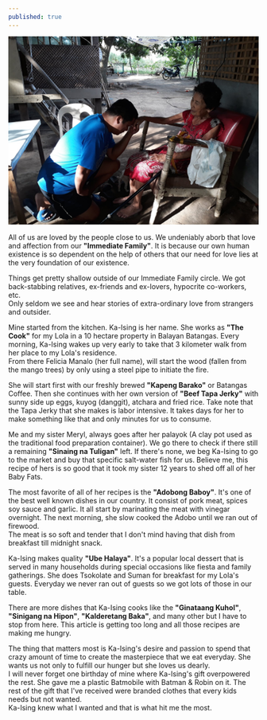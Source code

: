 ```yaml
---
published: true
---
```

![Kitchen](/images/Ka-Ising.jpg)

All of us are loved by the people close to us. We undeniably aborb that love and affection from our **"Immediate Family"**. It is because our own human existence is so dependent on the help of others that our need for love lies at the very foundation of our existence.

Things get pretty shallow outside of our Immediate Family circle. We got back-stabbing relatives, ex-friends and ex-lovers, hypocrite co-workers, etc.   
Only seldom we see and hear stories of extra-ordinary love from strangers and outsider. 

Mine started from the kitchen. Ka-Ising is her name. She works as **"The Cook"** for my Lola in a 10 hectare property in Balayan Batangas. Every morning, Ka-Ising wakes up very early to take that 3 kilometer walk from her place to my Lola's residence.   
From there Felicia Manalo (her full name), will start the wood (fallen from the mango trees) by only using a steel pipe to initiate the fire.

She will start first with our freshly brewed **"Kapeng Barako"** or Batangas Coffee. Then she continues with her own version of **"Beef Tapa Jerky"** with sunny side up eggs, kuyog (danggit), atchara and fried rice. Take note that the Tapa Jerky that she makes is labor intensive. It takes days for her to make something like that and only minutes for us to consume.

Me and my sister Meryl, always goes after her palayok (A clay pot used as the traditional food preparation container). We go there to check if there still a remaining **"Sinaing na Tuligan"** left. If there's none, we beg Ka-Ising to go to the market and buy that specific salt-water fish for us. Believe me, this recipe of hers is so good that it took my sister 12 years to shed off all of her Baby Fats.

The most favorite of all of her recipes is the **"Adobong Baboy"**. It's one of the best well known dishes in our country. It consist of pork meat, spices soy sauce and garlic. It all start by marinating the meat with vinegar overnight. The next morning, she slow cooked the Adobo until we ran out of firewood.   
The meat is so soft and tender that I don't mind having that dish from breakfast till midnight snack. 

Ka-Ising makes quality **"Ube Halaya"**. It's a popular local dessert that is served in many households during special occasions like fiesta and family gatherings. She does Tsokolate and Suman for breakfast for my Lola's guests. Everyday we never ran out of guests so we got lots of those in our table. 

There are more dishes that Ka-Ising cooks like the **"Ginataang Kuhol"**, **"Sinigang na Hipon"**, **"Kalderetang Baka"**, and many other but I have to stop from here. This article is getting too long and all those recipes are making me hungry. 

The thing that matters most is Ka-Ising's desire and passion to spend that crazy amount of time to create the masterpiece that we eat everyday. She wants us not only to fulfill our hunger but she loves us dearly.   
I will never forget one birthday of mine where Ka-Ising's gift overpowered the rest. She gave me a plastic Batmobile with Batman & Robin on it. The rest of the gift that I've received were branded clothes that every kids needs but not wanted.   
Ka-Ising knew what I wanted and that is what hit me the most.